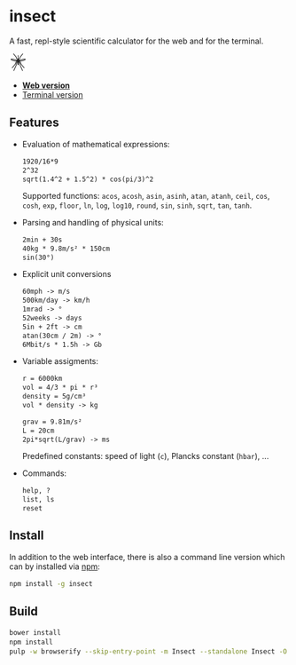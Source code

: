 insect
======

A fast, repl-style scientific calculator for the web and for the terminal.

[![insect](media/insect-32x32.png)](https://shark.fish/insect/)

* [**Web version**](https://shark.fish/insect/)
* [Terminal version](#install)

Features
--------
- Evaluation of mathematical expressions:
  ```
  1920/16*9
  2^32
  sqrt(1.4^2 + 1.5^2) * cos(pi/3)^2
  ```
  Supported functions: `acos`, `acosh`, `asin`, `asinh`, `atan`, `atanh`,
  `ceil`, `cos`, `cosh`, `exp`, `floor`, `ln`, `log`, `log10`, `round`, `sin`,
  `sinh`, `sqrt`, `tan`, `tanh`.

- Parsing and handling of physical units:
  ```
  2min + 30s
  40kg * 9.8m/s² * 150cm
  sin(30°)
  ```

- Explicit unit conversions
  ```
  60mph -> m/s
  500km/day -> km/h
  1mrad -> °
  52weeks -> days
  5in + 2ft -> cm
  atan(30cm / 2m) -> °
  6Mbit/s * 1.5h -> Gb
  ```

- Variable assigments:
  ```
  r = 6000km
  vol = 4/3 * pi * r³
  density = 5g/cm³
  vol * density -> kg
  ```
  ```
  grav = 9.81m/s²
  L = 20cm
  2pi*sqrt(L/grav) -> ms
  ```
  Predefined constants: speed of light (`c`), Plancks constant (`hbar`), ...

- Commands:
  ```
  help, ?
  list, ls
  reset
  ```

Install
-------
In addition to the web interface, there is also a command line version which can by installed via [npm](https://www.npmjs.com/package/insect):
```sh
npm install -g insect
```

Build
-----
```sh
bower install
npm install
pulp -w browserify --skip-entry-point -m Insect --standalone Insect -O -t insect.js
```
